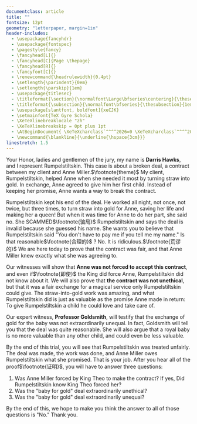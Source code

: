 ```yaml
---
documentclass: article
title: ""
fontsize: 12pt
geometry: "letterpaper, margin=1in"
header-includes:
  - \usepackage{fancyhdr}
  - \usepackage{fontspec}
  - \pagestyle{fancy}
  - \fancyhead[L]{}
  - \fancyhead[C]{Page \thepage}
  - \fancyhead[R]{}
  - \fancyfoot[C]{}
  - \renewcommand{\headrulewidth}{0.4pt}
  - \setlength{\parindent}{0em}
  - \setlength{\parskip}{1em}
  - \usepackage{titlesec}
  - \titleformat{\section}{\normalfont\Large\bfseries\centering}{\thesection}{1em}{}
  - \titleformat{\subsection}{\normalfont\bfseries}{\thesubsection}{1em}{}
  - \usepackage[slantfont, boldfont]{xeCJK}
  - \setmainfont{TeX Gyre Schola}
  - \XeTeXlinebreaklocale "zh"
  - \XeTeXlinebreakskip = 0pt plus 1pt
  - \AtBeginDocument{ \XeTeXcharclass`^^^^2026=0 \XeTeXcharclass`^^^^2019=0 }
  - \newcommand{\blankline}{\underline{\hspace{3cm}}}
linestretch: 1.5
---
```


Your Honor, ladies and gentlemen of the jury, my name is **Darris Hawks**, and I represent Rumpelstiltskin. This case is about a broken deal, a contract between my client and Anne Miller.$\footnote{theme}$ My client, Rumpelstiltskin, helped Anne when she needed it most by turning straw into gold. In exchange, Anne agreed to give him her first child. Instead of keeping her promise, Anne wants a way to break the contract.

Rumpelstiltskin kept his end of the deal. He worked all night, not once, not twice, but three times, to turn straw into gold for Anne, saving her life and making her a queen! But when it was time for Anne to do her part, she said no. She SCAMMED$\footnote{骗局}$ Rumpelstiltskin and says the deal is invalid because she guessed his name. She wants you to believe that Rumpelstiltskin said "You don't have to pay me if you tell me my name." Is that reasonable$\footnote{合理的}$ ? No. It is ridiculous.$\footnote{荒谬的}$ We are here today to prove that the contract was fair, and that Anne Miller knew exactly what she was agreeing to.

Our witnesses will show that **Anne was not forced to accept this contract**, and even if$\footnote{即使}$ the King did force Anne, Rumpelstiltskin did not know about it. We will also prove that **the contract was not unethical**, but that it was a fair exchange for a magical service only Rumpelstiltskin could give. The straw-into-gold work was amazing, and what Rumpelstiltskin did is just as valuable as the promise Anne made in return: To give Rumpelstiltskin a child he could love and take care of.


Our expert witness, **Professor Goldsmith**, will testify that the exchange of gold for the baby was not extraordinarily unequal. In fact, Goldsmith will tell you that the deal was quite reasonable. She will also argue that a royal baby is no more valuable than any other child, and could even be less valuable.

By the end of this trial, you will see that Rumpelstiltskin was treated unfairly. The deal was made, the work was done, and Anne Miller owes Rumpelstiltskin what she promised. That is your job. After you hear all of the proof$\footnote{证明}$, you will have to answer three questions: 

1. Was Anne Miller forced by King Theo to make the contract? If yes, Did Rumpelstiltskin know King Theo forced her? 
2. Was the "baby for gold" deal extraordinarily unethical? 
3. Was the "baby for gold" deal extraordinarily unequal? 

By the end of this, we hope to make you think the answer to all of those questions is "No." Thank you.
